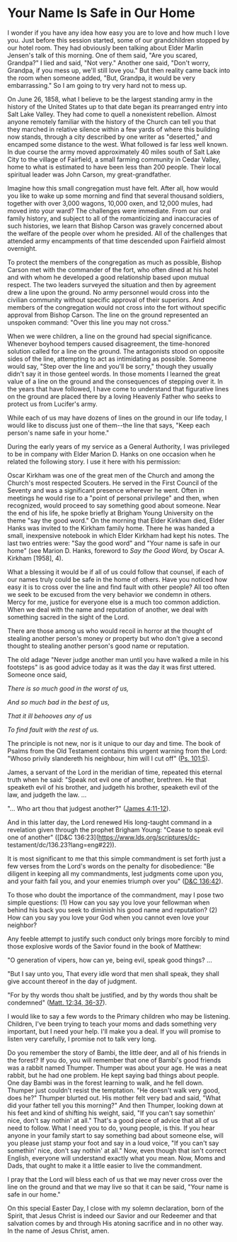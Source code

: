 # Your Name Is Safe in Our Home

I wonder if you have any idea how easy you are to love and how much I love
you. Just before this session started, some of our grandchildren stopped by
our hotel room. They had obviously been talking about Elder Marlin Jensen's
talk of this morning. One of them said, "Are you scared, Grandpa?" I lied and
said, "Not very." Another one said, "Don't worry, Grandpa, if you mess up,
we'll still love you." But then reality came back into the room when someone
added, "But, Grandpa, it would be very embarrassing." So I am going to try
very hard not to mess up.

On June 26, 1858, what I believe to be the largest standing army in the
history of the United States up to that date began its prearranged entry into
Salt Lake Valley. They had come to quell a nonexistent rebellion. Almost
anyone remotely familiar with the history of the Church can tell you that they
marched in relative silence within a few yards of where this building now
stands, through a city described by one writer as "deserted," and encamped
some distance to the west. What followed is far less well known. In due course
the army moved approximately 40 miles south of Salt Lake City to the village
of Fairfield, a small farming community in Cedar Valley, home to what is
estimated to have been less than 200 people. Their local spiritual leader was
John Carson, my great-grandfather.

Imagine how this small congregation must have felt. After all, how would you
like to wake up some morning and find that several thousand soldiers, together
with over 3,000 wagons, 10,000 oxen, and 12,000 mules, had moved into your
ward? The challenges were immediate. From our oral family history, and subject
to all of the romanticizing and inaccuracies of such histories, we learn that
Bishop Carson was gravely concerned about the welfare of the people over whom
he presided. All of the challenges that attended army encampments of that time
descended upon Fairfield almost overnight.

To protect the members of the congregation as much as possible, Bishop Carson
met with the commander of the fort, who often dined at his hotel and with whom
he developed a good relationship based upon mutual respect. The two leaders
surveyed the situation and then by agreement drew a line upon the ground. No
army personnel would cross into the civilian community without specific
approval of their superiors. And members of the congregation would not cross
into the fort without specific approval from Bishop Carson. The line on the
ground represented an unspoken command: "Over this line you may not cross."

When we were children, a line on the ground had special significance. Whenever
boyhood tempers caused disagreement, the time-honored solution called for a
line on the ground. The antagonists stood on opposite sides of the line,
attempting to act as intimidating as possible. Someone would say, "Step over
the line and you'll be sorry," though they usually didn't say it in those
genteel words. In those moments I learned the great value of a line on the
ground and the consequences of stepping over it. In the years that have
followed, I have come to understand that figurative lines on the ground are
placed there by a loving Heavenly Father who seeks to protect us from
Lucifer's army.

While each of us may have dozens of lines on the ground in our life today, I
would like to discuss just one of them--the line that says, "Keep each
person's name safe in your home."

During the early years of my service as a General Authority, I was privileged
to be in company with Elder Marion D. Hanks on one occasion when he related
the following story. I use it here with his permission:

Oscar Kirkham was one of the great men of the Church and among the Church's
most respected Scouters. He served in the First Council of the Seventy and was
a significant presence wherever he went. Often in meetings he would rise to a
"point of personal privilege" and then, when recognized, would proceed to say
something good about someone. Near the end of his life, he spoke briefly at
Brigham Young University on the theme "say the good word." On the morning that
Elder Kirkham died, Elder Hanks was invited to the Kirkham family home. There
he was handed a small, inexpensive notebook in which Elder Kirkham had kept
his notes. The last two entries were: "Say the good word" and "Your name is
safe in our home" (see Marion D. Hanks, foreword to _Say the Good Word,_ by
Oscar A. Kirkham [1958], 4).

What a blessing it would be if all of us could follow that counsel, if each of
our names truly could be safe in the home of others. Have you noticed how easy
it is to cross over the line and find fault with other people? All too often
we seek to be excused from the very behavior we condemn in others. Mercy for
me, justice for everyone else is a much too common addiction. When we deal
with the name and reputation of another, we deal with something sacred in the
sight of the Lord.

There are those among us who would recoil in horror at the thought of stealing
another person's money or property but who don't give a second thought to
stealing another person's good name or reputation.

The old adage "Never judge another man until you have walked a mile in his
footsteps" is as good advice today as it was the day it was first uttered.
Someone once said,

_There is so much good in the worst of us,_

_And so much bad in the best of us,_

_That it ill behooves any of us_

_To find fault with the rest of us._

The principle is not new, nor is it unique to our day and time. The book of
Psalms from the Old Testament contains this urgent warning from the Lord:
"Whoso privily slandereth his neighbour, him will I cut off" ([Ps.
101:5](https://www.lds.org/scriptures/ot/ps/101.5?lang=eng#4)).

James, a servant of the Lord in the meridian of time, repeated this eternal
truth when he said: "Speak not evil one of another, brethren. He that speaketh
evil of his brother, and judgeth his brother, speaketh evil of the law, and
judgeth the law. ...

"... Who art thou that judgest another?" ([James
4:11-12](https://www.lds.org/scriptures/nt/james/4.11-12?lang=eng#10)).

And in this latter day, the Lord renewed His long-taught command in a
revelation given through the prophet Brigham Young: "Cease to speak evil one
of another" ([D&amp;C 136:23](https://www.lds.org/scriptures/dc-
testament/dc/136.23?lang=eng#22)).

It is most significant to me that this simple commandment is set forth just a
few verses from the Lord's words on the penalty for disobedience: "Be diligent
in keeping all my commandments, lest judgments come upon you, and your faith
fail you, and your enemies triumph over you" ([D&amp;C
136:42](https://www.lds.org/scriptures/dc-testament/dc/136.42?lang=eng#41)).

To those who doubt the importance of the commandment, may I pose two simple
questions: (1) How can you say you love your fellowman when behind his back
you seek to diminish his good name and reputation? (2) How can you say you
love your God when you cannot even love your neighbor?

Any feeble attempt to justify such conduct only brings more forcibly to mind
those explosive words of the Savior found in the book of Matthew:

"O generation of vipers, how can ye, being evil, speak good things? ...

"But I say unto you, That every idle word that men shall speak, they shall
give account thereof in the day of judgment.

"For by thy words thou shalt be justified, and by thy words thou shalt be
condemned" ([Matt. 12:34,
36-37](https://www.lds.org/scriptures/nt/matt/12.34%2C36-37?lang=eng#33)).

I would like to say a few words to the Primary children who may be listening.
Children, I've been trying to teach your moms and dads something very
important, but I need your help. I'll make you a deal. If you will promise to
listen very carefully, I promise not to talk very long.

Do you remember the story of Bambi, the little deer, and all of his friends in
the forest? If you do, you will remember that one of Bambi's good friends was
a rabbit named Thumper. Thumper was about your age. He was a neat rabbit, but
he had one problem. He kept saying bad things about people. One day Bambi was
in the forest learning to walk, and he fell down. Thumper just couldn't resist
the temptation. "He doesn't walk very good, does he?" Thumper blurted out. His
mother felt very bad and said, "What did your father tell you this morning?"
And then Thumper, looking down at his feet and kind of shifting his weight,
said, "If you can't say somethin' nice, don't say nothin' at all." That's a
good piece of advice that all of us need to follow. What I need you to do,
young people, is this. If you hear anyone in your family start to say
something bad about someone else, will you please just stamp your foot and say
in a loud voice, "If you can't say somethin' nice, don't say nothin' at all."
Now, even though that isn't correct English, everyone will understand exactly
what you mean. Now, Moms and Dads, that ought to make it a little easier to
live the commandment.

I pray that the Lord will bless each of us that we may never cross over the
line on the ground and that we may live so that it can be said, "Your name is
safe in our home."

On this special Easter Day, I close with my solemn declaration, born of the
Spirit, that Jesus Christ is indeed our Savior and our Redeemer and that
salvation comes by and through His atoning sacrifice and in no other way. In
the name of Jesus Christ, amen.

